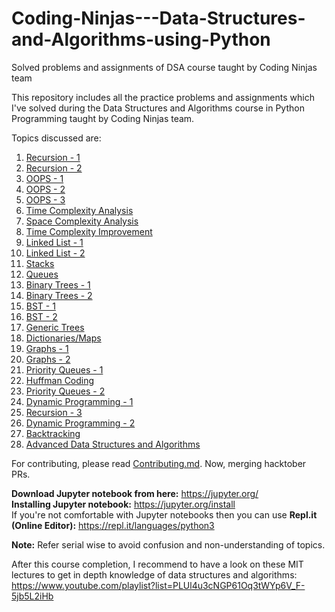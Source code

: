 # Coding-Ninjas---Data-Structures-and-Algorithms-using-Python
Solved problems and assignments of DSA course taught by Coding Ninjas team

This repository includes all the practice problems and assignments which I've solved during the Data Structures and Algorithms course in Python Programming taught by Coding Ninjas team.

Topics discussed are:
1) [Recursion - 1](https://github.com/FazeelUsmani/Coding-Ninjas---Data-Structures-and-Algorithms-in-Python/tree/master/1%20Recursion-1)
2) [Recursion - 2](https://github.com/FazeelUsmani/Coding-Ninjas---Data-Structures-and-Algorithms-in-Python/tree/master/2%20Recursion-2)
3) [OOPS - 1](https://github.com/FazeelUsmani/Coding-Ninjas---Data-Structures-and-Algorithms-in-Python/tree/master/3%20OOPS-1)
4) [OOPS - 2](https://github.com/FazeelUsmani/Coding-Ninjas---Data-Structures-and-Algorithms-in-Python/tree/master/4%20OOPS-2)
5) [OOPS - 3](https://github.com/FazeelUsmani/Coding-Ninjas---Data-Structures-and-Algorithms-in-Python/tree/master/5%20OOPS-3)
6) [Time Complexity Analysis](https://github.com/FazeelUsmani/Coding-Ninjas---Data-Structures-and-Algorithms-in-Python/tree/master/6%20Time%20Complexity)
7) [Space Complexity Analysis](https://github.com/FazeelUsmani/Coding-Ninjas---Data-Structures-and-Algorithms-in-Python/tree/master/7%20Space%20Complexity)
8) [Time Complexity Improvement](https://github.com/FazeelUsmani/Coding-Ninjas---Data-Structures-and-Algorithms-in-Python/tree/master/8%20Time%20Complexity%20Improvement)
9) [Linked List - 1](https://github.com/FazeelUsmani/Coding-Ninjas---Data-Structures-and-Algorithms-in-Python/tree/master/9%20Linked%20List-1)
10) [Linked List - 2](https://github.com/FazeelUsmani/Coding-Ninjas---Data-Structures-and-Algorithms-in-Python/tree/master/10%20Linked%20List-2)
11) [Stacks](https://github.com/FazeelUsmani/Coding-Ninjas---Data-Structures-and-Algorithms-in-Python/tree/master/11%20Stacks)
12) [Queues](https://github.com/FazeelUsmani/Coding-Ninjas---Data-Structures-and-Algorithms-in-Python/tree/master/12%20Queue)
13) [Binary Trees - 1](https://github.com/FazeelUsmani/Coding-Ninjas---Data-Structures-and-Algorithms-in-Python/tree/master/13%20Trees)
14) [Binary Trees - 2](https://github.com/FazeelUsmani/Coding-Ninjas---Data-Structures-and-Algorithms-in-Python/tree/master/14%20Binary%20Trees%20-%202)
15) [BST - 1](https://github.com/FazeelUsmani/Coding-Ninjas---Data-Structures-and-Algorithms-in-Python/tree/master/15%20BST-1)
16) [BST - 2](https://github.com/FazeelUsmani/Coding-Ninjas---Data-Structures-and-Algorithms-in-Python/tree/master/16%20BST-2)
17) [Generic Trees](https://github.com/FazeelUsmani/Coding-Ninjas---Data-Structures-and-Algorithms-in-Python/tree/master/17%20Generic%20Trees)
18) [Dictionaries/Maps](https://github.com/FazeelUsmani/Coding-Ninjas---Data-Structures-and-Algorithms-in-Python/tree/master/18%20Dictionaries)
19) [Graphs - 1](https://github.com/FazeelUsmani/Coding-Ninjas---Data-Structures-and-Algorithms-in-Python/tree/master/19%20Graphs%20-%201)
20) [Graphs - 2](https://github.com/FazeelUsmani/Coding-Ninjas---Data-Structures-and-Algorithms-in-Python/tree/master/20%20Graphs%20-%202)
21) [Priority Queues - 1](https://github.com/FazeelUsmani/Coding-Ninjas---Data-Structures-and-Algorithms-in-Python/tree/master/21%20Priority%20Queues%201)
22) [Huffman Coding](https://github.com/FazeelUsmani/Coding-Ninjas---Data-Structures-and-Algorithms-in-Python/tree/master/22%20Huffman%20Coding)
23) [Priority Queues - 2](https://github.com/FazeelUsmani/Coding-Ninjas---Data-Structures-and-Algorithms-in-Python/tree/master/23%20Priority%20Queues%202)
24) [Dynamic Programming - 1](https://github.com/FazeelUsmani/Coding-Ninjas---Data-Structures-and-Algorithms-in-Python/tree/master/24%20DP-1)
25) [Recursion - 3](https://github.com/FazeelUsmani/Coding-Ninjas---Data-Structures-and-Algorithms-in-Python/tree/master/25%20Recursion-3)
26) [Dynamic Programming - 2](https://github.com/FazeelUsmani/Coding-Ninjas---Data-Structures-and-Algorithms-in-Python/tree/master/26%20DP-2) 
27) [Backtracking](https://github.com/FazeelUsmani/Coding-Ninjas---Data-Structures-and-Algorithms-in-Python/tree/master/27%20Backtracking)
28) [Advanced Data Structures and Algorithms](https://github.com/FazeelUsmani/Coding-Ninjas---Data-Structures-and-Algorithms-in-Python/tree/master/28%20Advanced%20DS%20Algo%20Topics)

For contributing, please read [Contributing.md](https://github.com/FazeelUsmani/Coding-Ninjas---Data-Structures-and-Algorithms-in-Python/blob/master/Contributing.md). Now, merging hacktober PRs. 

__Download Jupyter notebook from here:__ https://jupyter.org/  
__Installing Jupyter notebook:__ https://jupyter.org/install  
If you're not comfortable with Jupyter notebooks then you can use __Repl.it (Online Editor):__ https://repl.it/languages/python3


__Note:__ Refer serial wise to avoid confusion and non-understanding of topics.

After this course completion, I recommend to have a look on these MIT lectures to get in depth knowledge of data structures and algorithms: https://www.youtube.com/playlist?list=PLUl4u3cNGP61Oq3tWYp6V_F-5jb5L2iHb
